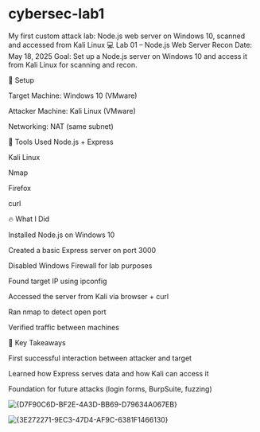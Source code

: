 # cybersec-lab1
My first custom attack lab: Node.js web server on Windows 10, scanned and accessed from Kali Linux
💻 Lab 01 – Node.js Web Server Recon
Date: May 18, 2025
Goal: Set up a Node.js server on Windows 10 and access it from Kali Linux for scanning and recon.

🧱 Setup

Target Machine: Windows 10 (VMware)

Attacker Machine: Kali Linux (VMware)

Networking: NAT (same subnet)

🔧 Tools Used
Node.js + Express

Kali Linux

Nmap

Firefox

curl


🔥 What I Did

Installed Node.js on Windows 10

Created a basic Express server on port 3000

Disabled Windows Firewall for lab purposes

Found target IP using ipconfig

Accessed the server from Kali via browser + curl

Ran nmap to detect open port

Verified traffic between machines


🧠 Key Takeaways

First successful interaction between attacker and target

Learned how Express serves data and how Kali can access it

Foundation for future attacks (login forms, BurpSuite, fuzzing)


![{D7F90C6D-BF2E-4A3D-BB69-D79634A067EB}](https://github.com/user-attachments/assets/517224e7-8c6d-41a9-a06b-104f0b897319)

![{3E272271-9EC3-47D4-AF9C-6381F1466130}](https://github.com/user-attachments/assets/1403a46a-6c1c-4408-85f5-a33dd04083c4)
